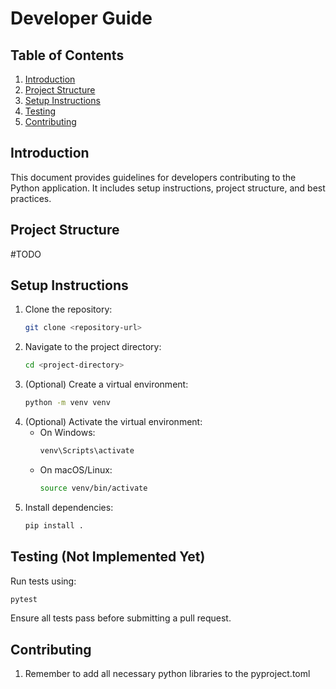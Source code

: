 # Developer Guide

## Table of Contents
1. [Introduction](#introduction)
2. [Project Structure](#project-structure)
3. [Setup Instructions](#setup-instructions)
5. [Testing](#testing)
6. [Contributing](#contributing)

## Introduction
This document provides guidelines for developers contributing to the Python application. It includes setup instructions, project structure, and best practices.

## Project Structure
#TODO

## Setup Instructions
1. Clone the repository:
    ```bash
    git clone <repository-url>
    ```
2. Navigate to the project directory:
    ```bash
    cd <project-directory>
    ```
3. (Optional) Create a virtual environment:
    ```bash
    python -m venv venv
    ```
4. (Optional) Activate the virtual environment:
    - On Windows:
      ```bash
      venv\Scripts\activate
      ```
    - On macOS/Linux:
      ```bash
      source venv/bin/activate
      ```
5. Install dependencies:
    ```bash
    pip install .
    ```


## Testing (Not Implemented Yet)
Run tests using:
```bash
pytest
```
Ensure all tests pass before submitting a pull request.

## Contributing

1. Remember to add all necessary python libraries to the pyproject.toml


